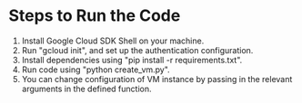 # Steps to Run the Code

1. Install Google Cloud SDK Shell on your machine.
2. Run "gcloud init", and set up the authentication configuration.
3. Install dependencies using "pip install -r requirements.txt".
4. Run code using "python create_vm.py".
5. You can change configuration of VM instance by passing in the relevant arguments in the defined function.